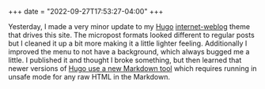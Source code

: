 +++
date = "2022-09-27T17:53:27-04:00"
+++

Yesterday, I made a very minor update to my [Hugo](https://gohugo.io) [internet-weblog](https://github.com/jnjosh/internet-weblog) theme that drives this site. The micropost formats looked different to regular posts but I cleaned it up a bit more making it a little lighter feeling. Additionally I improved the menu to not have a background, which always bugged me a little. I published it and thought I broke something, but then learned that newer versions of [Hugo use a new Markdown tool](https://gohugo.io/news/0.60.0-relnotes/) which requires running in unsafe mode for any raw HTML in the Markdown.